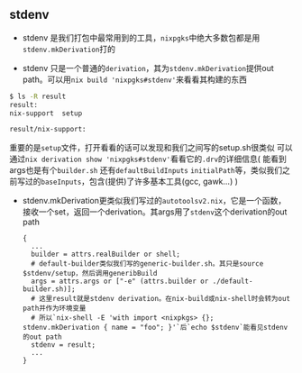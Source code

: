 ## stdenv

- stdenv 是我们打包中最常用到的工具，`nixpgks`中绝大多数包都是用`stdenv.mkDerivation`打的

- stdenv 只是一个普通的`derivation`，其为`stdenv.mkDerivation`提供out path。可以用`nix build 'nixpgks#stdenv'`来看看其构建的东西
```bash
$ ls -R result
result:
nix-support  setup

result/nix-support:
```

重要的是`setup`文件，打开看看的话可以发现和我们之间写的setup.sh很类似
可以通过`nix derivation show 'nixpgks#stdenv'`看看它的`.drv`的详细信息(
能看到args也是有个`builder.sh`
还有`defaultBuildInputs` `initialPath`等，类似我们之前写过的`baseInputs`，包含(提供)了许多基本工具(gcc, gawk...)
)

- stdenv.mkDerivation更类似我们写过的`autotoolsv2.nix`，它是一个函数，
  接收一个set，返回一个derivation。其args用了`stdenv`这个derivation的out path
  ```
  {
    ...
    builder = attrs.realBuilder or shell;
    # default-builder类似我们写的generic-builder.sh。其只是source $stdenv/setup，然后调用generibBuild
    args = attrs.args or ["-e" (attrs.builder or ./default-builder.sh)];
    # 这里result就是stdenv derivation。在nix-build或nix-shell时会转为out path并作为环境变量
    # 所以`nix-shell -E 'with import <nixpkgs> {}; stdenv.mkDerivation { name = "foo"; }'`后`echo $stdenv`能看见stdenv的out path
    stdenv = result;
    ...
  }
  ```
